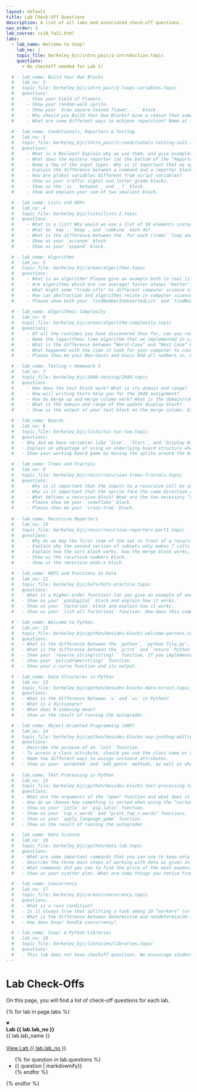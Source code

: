 ```yaml
---
layout: default
title: Lab Check-Off Questions
description: A list of all labs and associated check-off questions.
nav_order: 3
lab_course: cs10_fa21.html
labs:
  - lab_name: Welcome to Snap!
    lab_no: 1
    topic_file: berkeley_bjc/intro_pair/1-introduction.topic
    questions:
      - No checkoff needed for Lab 1!

  # - lab_name: Build Your Own Blocks
  #   lab_no: 2
  #   topic_file: berkeley_bjc/intro_pair/2-loops-variables.topic
  #   questions:
  #     - Show your Field of Flowers.
  #     - Show your random-walk sprite.
  #     - Show your `draw square-leaved flower...`` block.
  #     - Why should you Build Your Own Blocks? Give a reason that someone may create a custom block.
  #     - What are some different ways to achieve repetition? Name at least 2.
      
  # - lab_name: Conditionals, Reporters & Testing
  #   lab_no: 3
  #   topic_file: berkeley_bjc/intro_pair/2-conditionals-testing-su21.topic
  #   questions:
  #     - What is a Boolean? Explain why we use them, and give examples of functions that report a Boolean value.
  #     - What does the mystery reporter (at the bottom of the “Reporter Blocks” page) report when run with the inputs hello and 5?
  #     - Name a few of the input types. Why is it important that we specify input types?
  #     - Explain the difference between a command and a reporter block.
  #     - How are global variables different from script variables?
  #     - Show us your traffic signal and letter grade blocks.
  #     - Show us the `is _ between _ and _ ?` block.
  #     - Show and explain your sum of two smallest block.

  # - lab_name: Lists and HOFs
  #   lab_no: 4
  #   topic_file: berkeley_bjc/lists/lists-I.topic
  #   questions:
  #     - What is a list? Why would we use a list of 10 elements instead of just making 10 variables?
  #     - What do `map`, `keep`, and `combine` each do?
  #     - What is the difference between the `for each (item)` loop and the `for (i)` loop we have used in previous labs?
  #     - Show us your `acronym` block.
  #     - Show us your `expand` block.

  # - lab_name: Algorithms
  #   lab_no: 5
  #   topic_file: berkeley_bjc/areas/algorithms.topic
  #   questions:
  #     - What is an algorithm? Please give an example both in real life and from class.
  #     - Are algorithms which are (on average) faster always "better"? Why or why not?
  #     - What might some "trade-offs" to different computer science algorithms be?
  #     - How can abstraction and algorithms relate in computer science?
  #     - Please show both your `findNumberInUnsortedList` and `findNumberInSortedList` functions and describe the difference in the algorithms used.
  
  # - lab_name: Algorithmic Complexity
  #   lab_no: 6
  #   topic_file: berkeley_bjc/areas/algorithm-complexity.topic
  #   questions:
  #     - Of all the runtimes you have discovered thus far, can you rank them from “fastest” to “slowest”? Why is runtime important for the programs that we create?
  #     - Name the logarithmic time algorithm that we implemented in Lab 5. Explain why this algorithm runs in logarithmic time.
  #     - What is the difference between “Worst-Case” and “Best Case” Runtimes when running the Are the numbers of (LIST) distinct block? Why?
  #     - What happened with the time it took for your computer to counter up the numbers between 1 and x when you started doubling the numbers? Tripling the numbers? What do you think would happen with the time I multiplied your top number by 8?
  #     - Please show me your Non-Gauss and Gauss Add all numbers in. Which was faster? Why?

  # - lab_name: Testing + Homework 3
  #   lab_no: 7
  #   topic_file: berkeley_bjc/2048-testing/2048.topic
  #   questions:
  #     - How does the test block work? What is its domain and range?
  #     - How will writing tests help you for the 2048 assignment?
  #     - How do merge up and merge column work? What is the domain/range of each block?
  #     - What is the domain and range of the update display block?
  #     - Show us the output of your test block on the merge column. Explain why this output makes sense.

  # - lab_name: Boards
  #   lab_no: 8
  #   topic_file: berkeley_bjc/lists/tic-tac-toe.topic
  #   questions:
  #   - Why did we have variables like `Size`, `Start`, and `Display Width` when designing our board? What do they do?
  #   - Explain an advantage of using an underlying board structure when designing a game.
  #   - Show your working board game by moving the sprite around the board and clicking to place bugs.

  # - lab_name: Trees and Fractals
  #   lab_no: 9
  #   topic_file: berkeley_bjc/recur/recursion-trees-fractals.topic
  #   questions:
  #     - Why is it important that the inputs to a recursive call be smaller than the original inputs to the function?
  #     - Why is it important that the sprite face the same direction at the end of a recursive function as it faced initially?
  #     - What defines a recursive block? What are the two necessary “cases” that a recursive block must consider? Name and define them.
  #     - Please show me your `snowflake` block.
  #     - Please show me your `crazy-tree` block.
  
  # - lab_name: Recursive Reporters
  #   lab_no: 10
  #   topic_file: berkeley_bjc/recur/recursive-reporters-part1.topic
  #   questions:
  #     - Why do we map the first item of the set in front of a recursive call of subsets over the rest of the list?
  #     - Explain why the second version of subsets only makes 7 calls instead of 64.
  #     - Explain how the sort block works, how the merge block works, and how they work together.
  #     - Show us the recursive numbers block.
  #     - Show us the recursive ends-e block.

  # - lab_name: HOFS and Functions as Data
  #   lab_no: 11
  #   topic_file: berkeley_bjc/hofs/hofs-practice.topic
  #   questions:
  #   - What is a higher-order function? Can you give an example of one?
  #   - Show us your `pandigital` block and explain how it works.
  #   - Show us your `factorion` block and explain how it works.
  #   - Show us your `list all factorions` function. How does this compare to the `list all pandigital numbers` function?

  # - lab_name: Welcome to Python
  #   lab_no: 12
  #   topic_file: berkeley_bjc/python/besides-blocks-welcome-parsons.topic
  #   questions:
  #   - What is the difference between the `python`, `python file.py`, and `python -i file.py` terminal commands?
  #   - What is the difference between the `print` and `return` Python commands?
  #   - Show your `reverse_string(string)`` function. If you implemented it iteratively, explain the recursive solution. If you implemented it recursively, explain the iterative solution.
  #   - Show your `palindrome(string)` function.
  #   - Show your c-curve function and its output.

  # - lab_name: Data Structures in Python
  #   lab_no: 13
  #   topic_file: berkeley_bjc/python/besides-blocks-data-struct.topic
  #   questions:
  #   - What is the difference between `=` and `==` in Python?
  #   - What is a dictionary?
  #   - What does 0-indexing mean?
  #   - Show us the result of running the autograder.

  # - lab_name: Object-Oriented Programming (OOP)
  #   lab_no: 14
  #   topic_file: berkeley_bjc/python/besides-blocks-oop-joshhug-edition.topic
  #   questions:
  #   - Describe the purpose of an `init` function.
  #   - To access a class attribute, should you use the class name or an instance name?
  #   - Name two different ways to assign instance attributes.
  #   - Show us your `outdated` and `add_genre` methods, as well as what the autograder outputs.
  
  # - lab_name: Text Processing in Python
  #   lab_no: 15
  #   topic_file: berkeley_bjc/python/besides-blocks-text-processing.topic
  #   questions:
  #   - What are the arguments of the "open" function and what does it return?
  #   - How do we choose how something is sorted when using the "sorted" function in Python?
  #   - Show us your `izzle` or `pig_latin` function.
  #   - Show us your `top_n_words` and "print_top_n_words" functions.
  #   - Show us your `apply_language_game` function.
  #   - Show us the result of running the autograder.

  # - lab_name: Data Science
  #   lab_no: 16
  #   topic_file: berkeley_bjc/python/data-lab.topic
  #   questions:
  #   - What are some important commands that you can use to keep only certain rows in a table?
  #   - Describe the three main steps of working with data as given in this lab.
  #   - What commands did you use to find the price of the most expensive listing in San Francisco?
  #   - Show us your scatter plot. What are some things you notice from this plot?

  # - lab_name: Concurrency
  #   lab_no: 17
  #   topic_file: berkeley_bjc/areas/concurrency.topic
  #   questions:
  #   - What is a race condition?
  #   - Is it always true that splitting a task among 10 “workers” (or cores) is better than splitting it among 5 “workers” (or cores)?
  #   - What is the difference between determinism and nondeterminism in the context of concurrency?
  #   - How does Snap! handle concurrency?

  # - lab_name: Snap! & Python Libraries
  #   lab_no: 18
  #   topic_file: berkeley_bjc/libraries/libraries.topic
  #   questions:
  #   - This lab does not have checkoff questions. We encourage students to go through the assignment at their leisure if they're interested.
---
```

# Lab Check-Offs

On this page, you will find a list of check-off questions for each lab.

{% for lab in page.labs %}
<details open>
  <a name="lab-{{ lab.lab_no }}"></a>
  <summary>
    <div class="label label-lab"><strong>Lab {{ lab.lab_no }}</strong></div>
    {{ lab.lab_name }}
  </summary>
  <br>
  <a href="https://cs10.org/bjc-r/topic/topic.html?topic={{ lab.topic_file |urlencode }}&course={{ page.course }}&novideo&noreading&noassignment" target="_bank">
  View Lab {{ lab.lab_no }}
  </a>
  <ul>
    {% for question in lab.questions %}
      <li>{{ question | markdownify}}</li>
    {% endfor %}
  </ul>
</details>
{% endfor %}

<!--


-   - lab_name: Concurrency
    lab_no: 17
    topic_file: berkeley_bjc/areas/concurrency.topic
    questions:
    - What is a race condition?
    - Is it always true that splitting a task among 10 “workers” (or cores) is better than splitting it among 5 “workers” (or cores)?
    - What is the difference between determinism and nondeterminism in the context of concurrency?
    - How does Snap! handle concurrency?

  
  

  -
 
  
 
 
  


**Lab 12**{: .label .label-lab }[Welcome to Python!](https://beautyjoy.github.io/bjc-r/topic/topic.html?topic=berkeley_bjc/python/besides-blocks-welcome-parsons.topic&course=cs10_fa21.html&novideo&noreading&noassignment)
- What is the difference between the "python", "python file.py", and "python -i file.py" terminal commands?
- What is the difference between the "print" and "return" python commands?
- Show your "reverse_string(string)" function. If you did it iteratively, explain the recursive solution. If you did it recursively, explain the iterative solution.
- Show your "palindrome(string)" function.
- Show your c-curve function and its output.

**Lab 13**{: .label .label-lab }[Data Structures in Python](https://beautyjoy.github.io/bjc-r/topic/topic.html?topic=berkeley_bjc/python/besides-blocks-data-struct.topic&course=cs10_fa21.html&novideo&noreading&noassignment)
- What is the difference between = and == in python?
- Show us the result of running the autograder.
- What is a dictionary?
- What does 0-indexing mean?

**Lab 14**{: .label .label-lab }[Object-Oriented Programming](https://beautyjoy.github.io/bjc-r/topic/topic.html?topic=berkeley_bjc/python/besides-blocks-oop-joshhug-edition.topic&course=cs10_fa21.html&novideo&noreading&noassignment)
- Describe the purpose of an "init" function.
- To access a class attribute, should you use the class name or an instance name?
- Name two different ways to assign instance attributes.
- Show us your "outdated" and "add_genre" methods.
- Show us your completed MemePage and Member classes.

**Lab 15**{: .label .label-lab }[Text Processing in Python](https://beautyjoy.github.io/bjc-r/topic/topic.html?topic=berkeley_bjc/python/besides-blocks-text-processing.topic&course=cs10_fa21.html&novideo&noreading&noassignment)
- What are the arguments of the "open" function and what does it return?
- Show us your "izzle" function.
- How do we choose how something is sorted when using the "sorted" function in Python?
- Show us your "top_n_words" and "print_top_n_words" functions.
- Show us your "apply_language_game" function.

**Lab 16**{: .label .label-lab }[Data Science](https://beautyjoy.github.io/bjc-r/topic/topic.html?topic=berkeley_bjc/python/data-lab.topic&course=cs10_fa21.html&novideo&noreading&noassignment)
- What are some important commands that you can use to keep only certain rows in a table?
- Describe the three main steps of working with data as per this lab.
- What commands did you use to find the price of the most expensive listing in San Francisco?
- Show us your scatter plot.What are some things you notice from this plot?

**Lab 17**{: .label .label-lab }[Concurrency](https://beautyjoy.github.io/bjc-r/topic/topic.html?topic=berkeley_bjc/areas/concurrency.topic&course=cs10_fa21.html&novideo&noreading&noassignment)
- What is a race condition?
- Is it always true that splitting a task among 10 “workers” is better than splitting it among 5 “workers”?
- What is the difference between determinism and nondeterminism, in the context of concurrency?
- How does Snap! handle concurrency?

**Lab 18**{: .label .label-lab }[Debugging in OOP](https://beautyjoy.github.io/bjc-r/topic/topic.html?topic=berkeley_bjc/python/oop-debugging.topic&course=cs10_fa21.html&novideo&noreading&noassignment)
- Show us the result of running the docstring under the Account class in your terminal.
- Show us the result of running the docstring under each QuidditchPlayer subclass in your terminal.
- What is some information the terminal gives you when there's an error in your code? -->
